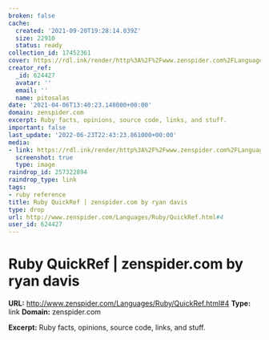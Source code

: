 ```yaml
---
broken: false
cache:
  created: '2021-09-20T19:28:14.039Z'
  size: 22910
  status: ready
collection_id: 17452361
cover: https://rdl.ink/render/http%3A%2F%2Fwww.zenspider.com%2FLanguages%2FRuby%2FQuickRef.html%234
creator_ref:
  _id: 624427
  avatar: ''
  email: ''
  name: pitosalas
date: '2021-04-06T13:40:23.148000+00:00'
domain: zenspider.com
excerpt: Ruby facts, opinions, source code, links, and stuff.
important: false
last_update: '2022-06-23T22:43:23.861000+00:00'
media:
- link: https://rdl.ink/render/http%3A%2F%2Fwww.zenspider.com%2FLanguages%2FRuby%2FQuickRef.html%234
  screenshot: true
  type: image
raindrop_id: 257322894
raindrop_type: link
tags:
- ruby reference
title: Ruby QuickRef | zenspider.com by ryan davis
type: drop
url: http://www.zenspider.com/Languages/Ruby/QuickRef.html#4
user_id: 624427
---
```


# Ruby QuickRef | zenspider.com by ryan davis

**URL:** http://www.zenspider.com/Languages/Ruby/QuickRef.html#4
**Type:** link
**Domain:** zenspider.com

**Excerpt:** Ruby facts, opinions, source code, links, and stuff.
